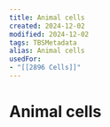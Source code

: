 ```yaml
---
title: Animal cells
created: 2024-12-02
modified: 2024-12-02
tags: TBSMetadata
alias: Animal cells
usedFor:
- "[[2896 Cells]]"
---
```

# Animal cells
